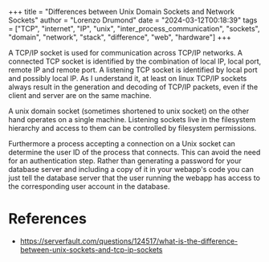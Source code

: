 +++
title = "Differences between Unix Domain Sockets and Network Sockets"
author = "Lorenzo Drumond"
date = "2024-03-12T00:18:39"
tags = ["TCP",  "internet",  "IP",  "unix",  "inter_process_communication",  "sockets",  "domain",  "network",  "stack",  "difference",  "web",  "hardware"]
+++


A TCP/IP socket is used for communication across TCP/IP networks. A connected TCP socket is identified by the combination of local IP, local port, remote IP and remote port. A listening TCP socket is identified by local port and possibly local IP. As I understand it, at least on linux TCP/IP sockets always result in the generation and decoding of TCP/IP packets, even if the client and server are on the same machine.

A unix domain socket (sometimes shortened to unix socket) on the other hand operates on a single machine. Listening sockets live in the filesystem hierarchy and access to them can be controlled by filesystem permissions.

Furthermore a process accepting a connection on a Unix socket can determine the user ID of the process that connects. This can avoid the need for an authentication step. Rather than generating a password for your database server and including a copy of it in your webapp's code you can just tell the database server that the user running the webapp has access to the corresponding user account in the database.

# References
- https://serverfault.com/questions/124517/what-is-the-difference-between-unix-sockets-and-tcp-ip-sockets
